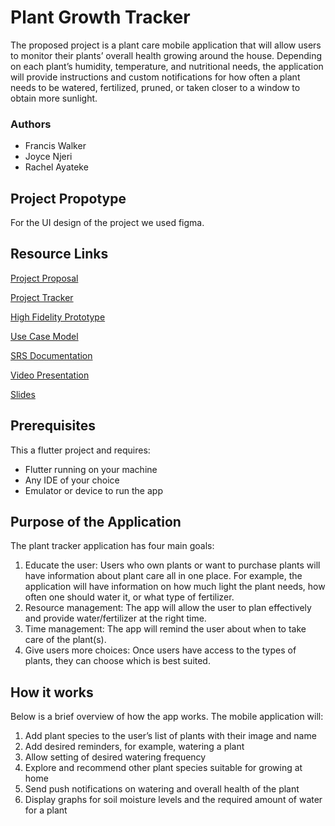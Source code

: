 # Plant Growth Tracker

The proposed project is a plant care mobile application that will allow users to monitor their plants’ overall health growing around the house. Depending on each plant’s humidity, temperature, and nutritional needs, the application will provide instructions and custom notifications for how often a plant needs to be watered, fertilized, pruned, or taken closer to a window to obtain more sunlight.

### Authors
 - Francis Walker
 - Joyce Njeri
 - Rachel Ayateke

## Project Propotype

For the UI design of the project we used figma.</br>

## Resource Links

[Project Proposal](https://docs.google.com/document/d/1ulsW3APjbW0lfwVqKMr4JCHsFDbFrHHzirMuvzBlTaU/edit?usp=sharing)

[Project Tracker](https://docs.google.com/spreadsheets/d/1k4k3LYp0RKQzIm6yCqmui0TZwmglxDSaxIUVJWzUI1E/edit?usp=sharing)

[High Fidelity Prototype](https://www.figma.com/file/FBQk8oiWgHxI1hONfdTk8X/Plants-App?node-id=0%3A1)

[Use Case Model](https://drive.google.com/file/d/1DtDd_t9lfSvp-L-on5w5IDK0rPAP5Lmq/view?usp=sharing)

[SRS Documentation](https://drive.google.com/file/d/1NU9dUaUzVkIshsbB91zDDSMvXhpAUlar/view?usp=sharing)

[Video Presentation](https://www.youtube.com/watch?v=4ubDr7N7Vdo&feature=youtu.be)

[Slides](https://docs.google.com/presentation/d/1-Q3yuwgYr9sPCai3Vrz_B9h6j59sLT599AEKRVRjJRU/edit?usp=sharing)


## Prerequisites

This a flutter project and requires:
- Flutter running on your machine
- Any IDE of your choice
- Emulator or device to run the app

## Purpose of the Application

The plant tracker application has four main goals:

1. Educate the user: Users who own plants or want to purchase plants will have information about plant care all in one place. For example, the application will have information on how much light the plant needs, how often one should water it, or what type of fertilizer.
2. Resource management: The app will allow the user to plan effectively and provide water/fertilizer at the right time. 
3. Time management: The app will remind the user about when to take care of the plant(s).
4. Give users more choices: Once users have access to the types of plants, they can choose which is best suited. 

## How it works

Below is a brief overview of how the app works. The mobile application will:

1. Add plant species to the user’s list of plants with their image and name
2. Add desired reminders, for example, watering a plant 
3. Allow setting of desired watering frequency
4. Explore and recommend other plant species suitable for growing at home
5. Send push notifications on watering and overall health of the plant
6. Display graphs for soil moisture levels and the required amount of water for a plant
